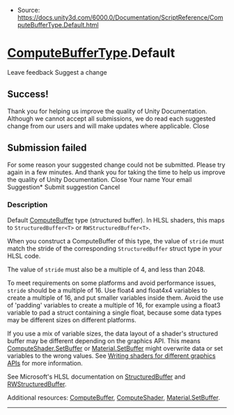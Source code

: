 * Source: https://docs.unity3d.com/6000.0/Documentation/ScriptReference/ComputeBufferType.Default.html

#  [ComputeBufferType](https://docs.unity3d.com/6000.0/Documentation/ScriptReference/ComputeBufferType.html).Default
Leave feedback
Suggest a change
## Success!
Thank you for helping us improve the quality of Unity Documentation. Although we cannot accept all submissions, we do read each suggested change from our users and will make updates where applicable.
Close
## Submission failed
For some reason your suggested change could not be submitted. Please <a>try again</a> in a few minutes. And thank you for taking the time to help us improve the quality of Unity Documentation.
Close
Your name Your email Suggestion* Submit suggestion
Cancel
### Description
Default [ComputeBuffer](https://docs.unity3d.com/6000.0/Documentation/ScriptReference/ComputeBuffer.html) type (structured buffer).
In HLSL shaders, this maps to `StructuredBuffer<T>` or `RWStructuredBuffer<T>`.  
  
When you construct a ComputeBuffer of this type, the value of `stride` must match the stride of the corresponding `StructuredBuffer` struct type in your HLSL code.  
  
The value of `stride` must also be a multiple of 4, and less than 2048.  
  
To meet requirements on some platforms and avoid performance issues, `stride` should be a multiple of 16. Use float4 and float4x4 variables to create a multiple of 16, and put smaller variables inside them. Avoid the use of 'padding' variables to create a multiple of 16, for example using a float3 variable to pad a struct containing a single float, because some data types may be different sizes on different platforms.  
  
If you use a mix of variable sizes, the data layout of a shader's structured buffer may be different depending on the graphics API. This means [ComputeShader.SetBuffer](https://docs.unity3d.com/6000.0/Documentation/ScriptReference/ComputeShader.SetBuffer.html) or [Material.SetBuffer](https://docs.unity3d.com/6000.0/Documentation/ScriptReference/Material.SetBuffer.html) might overwrite data or set variables to the wrong values. See [Writing shaders for different graphics APIs](https://docs.unity3d.com/6000.0/Documentation/Manual/SL-PlatformDifferences.html) for more information.  
  
See Microsoft's HLSL documentation on [StructuredBuffer](https://msdn.microsoft.com/en-us/library/windows/desktop/ff471514.aspx) and [RWStructuredBuffer](https://msdn.microsoft.com/en-us/library/windows/desktop/ff471494.aspx).  
  
Additional resources: [ComputeBuffer](https://docs.unity3d.com/6000.0/Documentation/ScriptReference/ComputeBuffer.html), [ComputeShader](https://docs.unity3d.com/6000.0/Documentation/ScriptReference/ComputeShader.html), [Material.SetBuffer](https://docs.unity3d.com/6000.0/Documentation/ScriptReference/Material.SetBuffer.html).
* * *
